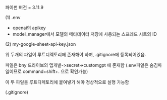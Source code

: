 파이썬 버전 = 3.11.9

(1) .env
- openai의 apikey
- model_manager에서 모델의 메타데이터 저장에 사용되는 스프레드 시트의 ID

(2) my-google-sheet-api-key.json


위 두개의 파일이 루트디렉토리에 존재해야 하며,
.gitignore에 등록되어있음.


파일은 bny 드라이브의 앱개발->secret->customgpt 에 존재함
(.env파일은 숨김파일이므로 command+shift+. 으로 확인가능)

이 두 파일을 루트디렉토리에 붙여넣기 해야 정상적으로 실행 가능함







(.gitignore)
